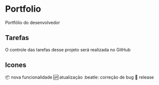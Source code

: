 # Portfolio
Portfólio do desenvolvedor

## Tarefas 
O controle das tarefas desse projeto será realizada no GitHub

## Icones

:package: nova funcionalidade
:up: atualização
:beatle: correção de bug
:checkered_flag: release


